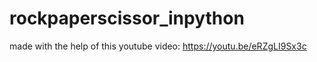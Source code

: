 # rockpaperscissor_inpython

made with the help of this youtube video: https://youtu.be/eRZgLI9Sx3c

